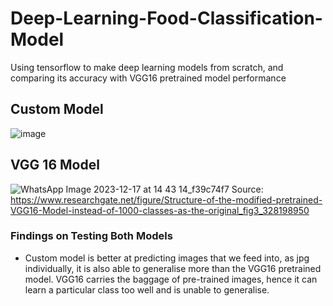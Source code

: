 # Deep-Learning-Food-Classification-Model
Using tensorflow to make deep learning models from scratch, and comparing its accuracy with VGG16 pretrained model performance

## Custom Model
![image](https://github.com/SamuelkohP04/Deep-Learning-Food-Classification-Model/assets/105436607/f3fbcc63-22c8-4a64-9501-153e37bb83bb)


## VGG 16 Model
![WhatsApp Image 2023-12-17 at 14 43 14_f39c74f7](https://github.com/SamuelkohP04/Deep-Learning-Food-Classification-Model/assets/105436607/0b204417-a020-4d2b-a88a-f5b1b95ec937)
Source: https://www.researchgate.net/figure/Structure-of-the-modified-pretrained-VGG16-Model-instead-of-1000-classes-as-the-original_fig3_328198950

### Findings on Testing Both Models
- Custom model is better at predicting images that we feed into, as jpg individually, it is also able to generalise more than the VGG16 pretrained model. VGG16 carries the baggage of pre-trained images, hence it can learn a particular class too well and is unable to generalise.
